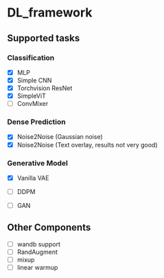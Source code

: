 # DL_framework

## Supported tasks
### Classification
- [x] MLP
- [x] Simple CNN
- [x] Torchvision ResNet
- [x] SimpleViT
- [ ] ConvMixer

### Dense Prediction
- [x] Noise2Noise (Gaussian noise)
- [x] Noise2Noise (Text overlay, results not very good)

### Generative Model
- [x] Vanilla VAE
- [ ] DDPM
- [ ] GAN


## Other Components
- [ ] wandb support
- [ ] RandAugment
- [ ] mixup
- [ ] linear warmup